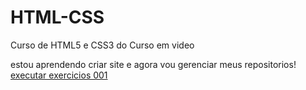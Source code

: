 # HTML-CSS
 Curso de HTML5 e CSS3 do Curso em video

 estou aprendendo criar site e agora vou gerenciar meus repositorios!
 <a href="https://pauloeduardosaraiva.github.io/HTML-CSS/exercicios/exer001/index.html">executar exercicios 001</a>